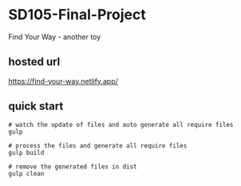 # SD105-Final-Project
Find Your Way - another toy

## hosted url

https://find-your-way.netlify.app/

## quick start

```shell
# watch the update of files and auto generate all require files
gulp 
```

```shell
# process the files and generate all require files
gulp build 
```

```shell
# remove the generated files in dist
gulp clean
```
